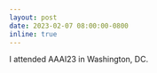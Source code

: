 ```yaml
---
layout: post
date: 2023-02-07 08:00:00-0800
inline: true
---
```


I attended AAAI23 in Washington, DC.
